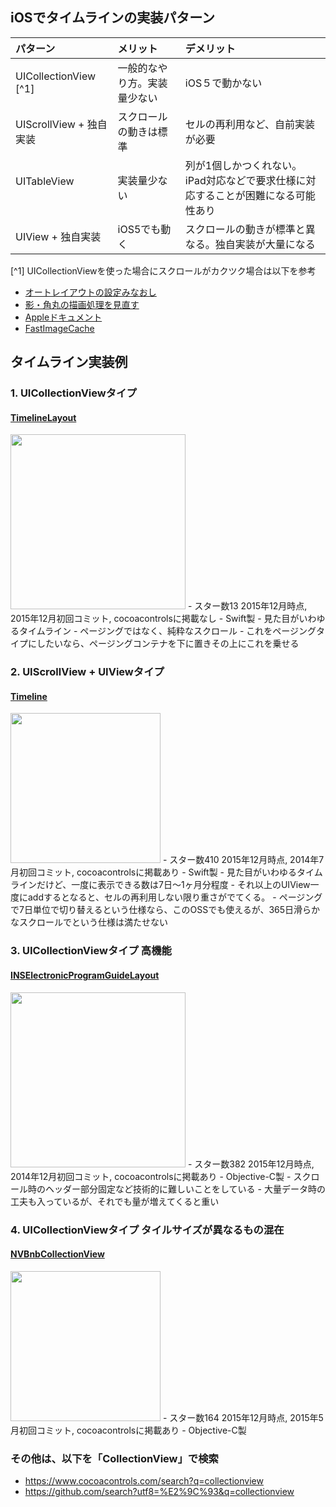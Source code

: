 ## iOSでタイムラインの実装パターン

| パターン                 | メリット                  |  デメリット |
|:------------------------|:------------------------|:---------------------------|
| UICollectionView [^1]   | 一般的なやり方。実装量少ない | iOS５で動かない              |
| UIScrollView + 独自実装  | スクロールの動きは標準      | セルの再利用など、自前実装が必要         |
| UITableView   　　　　　　| 実装量少ない | 列が1個しかつくれない。iPad対応などで要求仕様に対応することが困難になる可能性あり              |
| UIView + 独自実装        | iOS5でも動く              | スクロールの動きが標準と異なる。独自実装が大量になる  |


[^1] UICollectionViewを使った場合にスクロールがカクツク場合は以下を参考

- [オートレイアウトの設定みなおし](http://qiita.com/yuya_presto/items/08b0656f67a59c8c2d03)
- [影・角丸の描画処理を見直す](http://d.hatena.ne.jp/shu223/20121124/1355146393)
- [Appleドキュメント](https://developer.apple.com/jp/documentation/iPhoneAppProgrammingGuide.pdf)
- [FastImageCache](https://github.com/path/FastImageCache)


## タイムライン実装例

### 1. UICollectionViewタイプ

#### [TimelineLayout](https://github.com/seedante/TimelineLayout)
<img src="https://github.com/seedante/TimelineLayout/blob/master/Timeline-Layout-I-Screenshot.jpg" width="280px">
- スター数13 2015年12月時点, 2015年12月初回コミット, cocoacontrolsに掲載なし
- Swift製
- 見た目がいわゆるタイムライン
- ページングではなく、純粋なスクロール
- これをページングタイプにしたいなら、ページングコンテナを下に置きその上にこれを乗せる




### 2. UIScrollView + UIViewタイプ
#### [Timeline](https://github.com/edekhayser/Timeline)
<img src="https://github.com/edekhayser/Timeline/blob/master/Screenshot.png" width="240px">
- スター数410 2015年12月時点, 2014年7月初回コミット, cocoacontrolsに掲載あり
- Swift製
- 見た目がいわゆるタイムラインだけど、一度に表示できる数は7日〜1ヶ月分程度
- それ以上のUIView一度にaddするとなると、セルの再利用しない限り重さがでてくる。
- ページングで7日単位で切り替えるという仕様なら、このOSSでも使えるが、365日滑らかなスクロールでという仕様は満たせない


### 3. UICollectionViewタイプ 高機能

#### [INSElectronicProgramGuideLayout](https://github.com/inspace-io/INSElectronicProgramGuideLayout)
<img src="https://raw.githubusercontent.com/inspace-io/INSElectronicProgramGuideLayout/master/Screens/screen.png" width="280px">
- スター数382 2015年12月時点, 2014年12月初回コミット, cocoacontrolsに掲載あり
- Objective-C製
- スクロール時のヘッダー部分固定など技術的に難しいことをしている
- 大量データ時の工夫も入っているが、それでも量が増えてくると重い




### 4. UICollectionViewタイプ タイルサイズが異なるもの混在

#### [NVBnbCollectionView](https://github.com/ninjaprox/NVBnbCollectionView)
<img src="https://raw.githubusercontent.com/ninjaprox/NVBnbCollectionView/master/Demo-portrait.gif" width="240px">
- スター数164 2015年12月時点, 2015年5月初回コミット, cocoacontrolsに掲載あり
- Objective-C製



### その他は、以下を「CollectionView」で検索
- https://www.cocoacontrols.com/search?q=collectionview
- https://github.com/search?utf8=%E2%9C%93&q=collectionview
